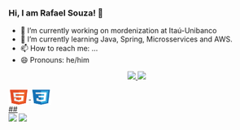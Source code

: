 ### Hi, I am Rafael Souza! 👋

- 🔭 I’m currently working on mordenization at Itaú-Unibanco
- 🌱 I’m currently learning Java, Spring, Microsservices and AWS.
- 📫 How to reach me: ...
- 😄 Pronouns: he/him

<div align="center">
  <a href="https://github.com/ramedso">
  <img height="180em" src="https://github-readme-stats.vercel.app/api?username=ramedso&show_icons=true&theme=dracula&include_all_commits=true&count_private=true"/>
  <img height="180em" src="https://github-readme-stats.vercel.app/api/top-langs/?username=ramedso&layout=compact&langs_count=7&theme=dracula"/>
</div>
  
<div style="display: inline_block"><br>
  <img align="center" alt="Rafa-HTML" height="30" width="40" src="https://raw.githubusercontent.com/devicons/devicon/master/icons/html5/html5-original.svg">
  <img align="center" alt="Rafa-CSS" height="30" width="40" src="https://raw.githubusercontent.com/devicons/devicon/master/icons/css3/css3-original.svg">
</div>
  ##
<div> 
  <a href = "mailto:rafael.sovza@gmail.com"><img src="https://img.shields.io/badge/-Gmail-%23333?style=for-the-badge&logo=gmail&logoColor=white" target="_blank"></a>
  <a href="https://www.linkedin.com/in/ramedso" target="_blank"><img src="https://img.shields.io/badge/-LinkedIn-%230077B5?style=for-the-badge&logo=linkedin&logoColor=white" target="_blank"></a>  
</div>

